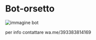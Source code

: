 # Bot-orsetto
![immagine bot](https://user-images.githubusercontent.com/96488975/149559879-204c39dd-249a-43c8-af01-75c74638f0e2.png)


per info contattare wa.me/393383814169
